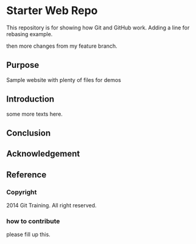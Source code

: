 # Starter Web Repo

This repository is for showing how Git and GitHub work. Adding a line for rebasing example.

then more changes from my feature branch.

## Purpose

Sample website with plenty of files for demos

## Introduction

some more texts here.

## Conclusion

## Acknowledgement

## Reference

### Copyright

2014 Git Training. All right reserved.

### how to contribute
please fill up this.
